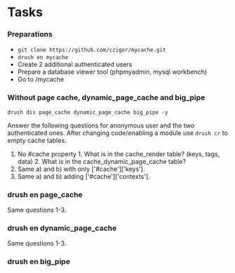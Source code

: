 Tasks
=========

### Preparations

* `git clone https://github.com/czigor/mycache.git`
* `drush en mycache`
*  Create 2 additional authenticated users
* Prepare a database viewer tool (phpmyadmin, mysql workbench) 
* Go to /mycache

### Without page cache, dynamic_page_cache and big_pipe

`drush dis page_cache dynamic_page_cache big_pipe -y`

Answer the following questions for anonymous user and the two authenticated ones.
After changing code/enabling a module use `drush cr` to empty cache tables.
  1. No #cache property
    1. What is in the cache_render table? (keys, tags, data)
    2. What is in the cache_dynamic_page_cache table?
  2. Same a) and b) with only ['#cache']['keys'].
  3. Same a) and b) adding ['#cache']['contexts'].
  
### drush en page_cache
  Same questions 1-3.
  
### drush en dynamic_page_cache
  Same questions 1-3. 
  
### drush en big_pipe

